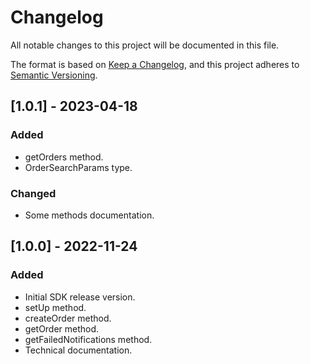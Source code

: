 # Changelog
All notable changes to this project will be documented in this file.

The format is based on [Keep a Changelog](https://keepachangelog.com/en/1.0.0/),
and this project adheres to [Semantic Versioning](https://semver.org/spec/v2.0.0.html).

## [1.0.1] - 2023-04-18
### Added
- getOrders method.
- OrderSearchParams type.

### Changed
- Some methods documentation.

## [1.0.0] - 2022-11-24
### Added
- Initial SDK release version.
- setUp method.
- createOrder method.
- getOrder method.
- getFailedNotifications method.
- Technical documentation.
